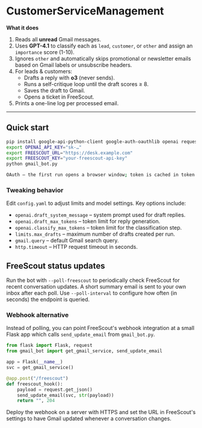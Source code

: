 # CustomerServiceManagement

**What it does**

1. Reads all **unread** Gmail messages.
2. Uses **GPT-4.1** to classify each as `lead`, `customer`, or `other` and assign an `importance` score (1-10).
3. Ignores `other` and automatically skips promotional or newsletter emails
   based on Gmail labels or unsubscribe headers.
4. For leads & customers:
   * Drafts a reply with **o3** (never sends).
   * Runs a self-critique loop until the draft scores ≥ 8.
   * Saves the draft to Gmail.
   * Opens a ticket in FreeScout.
5. Prints a one-line log per processed email.

---

## Quick start

```bash
pip install google-api-python-client google-auth-oauthlib openai requests
export OPENAI_API_KEY="sk-…"
export FREESCOUT_URL="https://desk.example.com"
export FREESCOUT_KEY="your-freescout-api-key"
python gmail_bot.py

OAuth – the first run opens a browser window; token is cached in token.pickle.
```

### Tweaking behavior

Edit `config.yaml` to adjust limits and model settings. Key options include:

- `openai.draft_system_message` – system prompt used for draft replies.
- `openai.draft_max_tokens` – token limit for reply generation.
- `openai.classify_max_tokens` – token limit for the classification step.
- `limits.max_drafts` – maximum number of drafts created per run.
- `gmail.query` – default Gmail search query.
- `http.timeout` – HTTP request timeout in seconds.

## FreeScout status updates

Run the bot with `--poll-freescout` to periodically check FreeScout for recent
conversation updates. A short summary email is sent to your own inbox after each
poll. Use `--poll-interval` to configure how often (in seconds) the endpoint is
queried.

### Webhook alternative

Instead of polling, you can point FreeScout's webhook integration at a small
Flask app which calls `send_update_email` from `gmail_bot.py`.

```python
from flask import Flask, request
from gmail_bot import get_gmail_service, send_update_email

app = Flask(__name__)
svc = get_gmail_service()

@app.post("/freescout")
def freescout_hook():
    payload = request.get_json()
    send_update_email(svc, str(payload))
    return "", 204
```

Deploy the webhook on a server with HTTPS and set the URL in FreeScout's
settings to have Gmail updated whenever a conversation changes.
